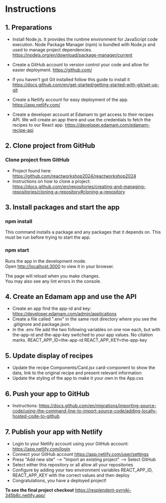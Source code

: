 # Instructions

## 1. Preparations

- Install Node.js. It provides the runtime environment for JavaScript code execution. Node Package Manager (npm) is bundled with Node.js and used to manage project dependencies.
  https://nodejs.org/en/download/package-manager/current

- Create a GitHub account to version control your code and allow for easier deployment.
  https://github.com/

- If you haven't got Git installed follow this guide to install it
  https://docs.github.com/en/get-started/getting-started-with-git/set-up-git

- Create a Netlify account for easy deployment of the app.
  https://app.netlify.com/

- Create a developer account at Edamam to get access to their recipes API. We will create an app there and use the credentials to fetch the recipes to our React app.
  https://developer.edamam.com/edamam-recipe-api

## 2. Clone project from GitHub

### Clone project from GitHub

- Project found here: https://github.com/reactworkshop2024/reactworkshop2024
- Instructions on how to clone a project: https://docs.github.com/en/repositories/creating-and-managing-repositories/cloning-a-repository#cloning-a-repository

## 3. Install packages and start the app

### npm install

This command installs a package and any packages that it depends on. This must be run before trying to start the app.

### npm start

Runs the app in the development mode.\
Open [http://localhost:3000](http://localhost:3000) to view it in your browser.

The page will reload when you make changes.\
You may also see any lint errors in the console.

## 4. Create an Edamam app and use the API

- Create an app find the app-id and key: https://developer.edamam.com/admin/applications
- Create a file called ".env" in the same root directory where you see the .gitignore and package.json.
- In the .env file add the two following variables on one row each, but with the-app-id and the-app-key switched to your app values. No citation marks.
  REACT_APP_ID=the-app-id
  REACT_APP_KEY=the-app-key

## 5. Update display of recipes

- Update the recipe Components/Card.jsx card-component to show the data, link to the original recipe and present relevant information
- Update the styling of the app to make it your own in the App.css

## 6. Push your app to GitHub

- Instructions: https://docs.github.com/en/migrations/importing-source-code/using-the-command-line-to-import-source-code/adding-locally-hosted-code-to-github

## 7. Publish your app with Netlify

- Login to your Netlify account using your GitHub account: https://app.netlify.com/login
- Connect your GitHub account https://app.netlify.com/user/settings
- Press "Add new site" --> "Import an existing project" --> Select GitHub
- Select either this repository or all allow all your repositories
- Configure by adding your two environment variables REACT_APP_ID, REACT_APP_KEY with the correct values and then deploy
- Congratulations, you have a deployed project!

**To see the final project checkout**
https://resplendent-syrniki-345b8c.netlify.app/
